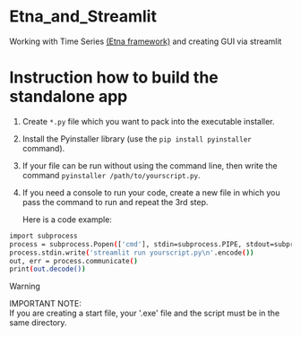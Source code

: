 # Etna_and_Streamlit
Working with Time Series [(Etna framework)](https://github.com/etna-team/etna) and creating GUI via streamlit

# Instruction how to build the standalone app

1. Create ```*.py``` file which you want to pack into the executable installer.

2. Install the Pyinstaller library (use the ```pip install pyinstaller``` command).

3. If your file can be run without using the command line, then write the command 
```pyinstaller /path/to/yourscript.py```.

4. If you need a console to run your code, create a new file in which you pass the command to run 
and repeat the 3rd step.
  
      Here is a code example:
```bash
import subprocess
process = subprocess.Popen(['cmd'], stdin=subprocess.PIPE, stdout=subprocess.PIPE)
process.stdin.write('streamlit run yourscript.py\n'.encode())
out, err = process.communicate()
print(out.decode())
```
> [!WARNING]
IMPORTANT NOTE:  
  If you are creating a start file, your '.exe' file and the script must be in the same directory.
